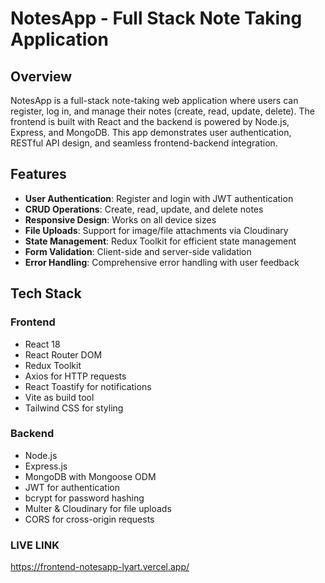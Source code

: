 # NotesApp - Full Stack Note Taking Application

## Overview
NotesApp is a full-stack note-taking web application where users can register, log in, and manage their notes (create, read, update, delete). The frontend is built with React and the backend is powered by Node.js, Express, and MongoDB. This app demonstrates user authentication, RESTful API design, and seamless frontend-backend integration.

## Features
- **User Authentication**: Register and login with JWT authentication
- **CRUD Operations**: Create, read, update, and delete notes
- **Responsive Design**: Works on all device sizes
- **File Uploads**: Support for image/file attachments via Cloudinary
- **State Management**: Redux Toolkit for efficient state management
- **Form Validation**: Client-side and server-side validation
- **Error Handling**: Comprehensive error handling with user feedback

## Tech Stack

### Frontend
- React 18
- React Router DOM
- Redux Toolkit
- Axios for HTTP requests
- React Toastify for notifications
- Vite as build tool
- Tailwind CSS for styling

### Backend
- Node.js
- Express.js
- MongoDB with Mongoose ODM
- JWT for authentication
- bcrypt for password hashing
- Multer & Cloudinary for file uploads
- CORS for cross-origin requests

### LIVE LINK
https://frontend-notesapp-lyart.vercel.app/
